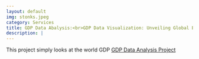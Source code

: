```yaml
---
layout: default
img: stonks.jpeg
category: Services
title: GDP Data Abalysis:<br>GDP Data Visualization: Unveiling Global Economic Insights
description: |
---
```

This project simply looks at the world GDP [GDP Data Analysis Project](https://github.com/Barakacalvin/GDP-Data-Analysis)
